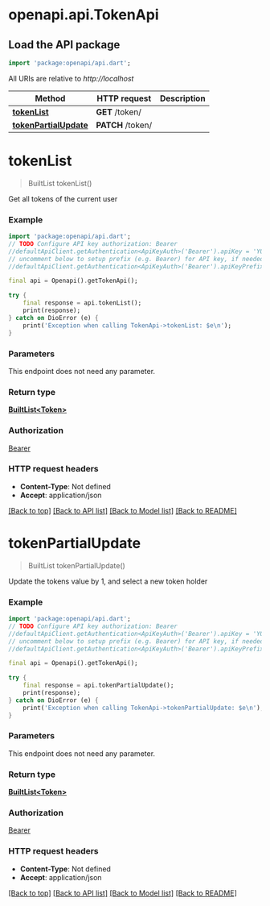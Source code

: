 # openapi.api.TokenApi

## Load the API package
```dart
import 'package:openapi/api.dart';
```

All URIs are relative to *http://localhost*

Method | HTTP request | Description
------------- | ------------- | -------------
[**tokenList**](TokenApi.md#tokenlist) | **GET** /token/ | 
[**tokenPartialUpdate**](TokenApi.md#tokenpartialupdate) | **PATCH** /token/ | 


# **tokenList**
> BuiltList<Token> tokenList()



Get all tokens of the current user

### Example
```dart
import 'package:openapi/api.dart';
// TODO Configure API key authorization: Bearer
//defaultApiClient.getAuthentication<ApiKeyAuth>('Bearer').apiKey = 'YOUR_API_KEY';
// uncomment below to setup prefix (e.g. Bearer) for API key, if needed
//defaultApiClient.getAuthentication<ApiKeyAuth>('Bearer').apiKeyPrefix = 'Bearer';

final api = Openapi().getTokenApi();

try {
    final response = api.tokenList();
    print(response);
} catch on DioError (e) {
    print('Exception when calling TokenApi->tokenList: $e\n');
}
```

### Parameters
This endpoint does not need any parameter.

### Return type

[**BuiltList&lt;Token&gt;**](Token.md)

### Authorization

[Bearer](../README.md#Bearer)

### HTTP request headers

 - **Content-Type**: Not defined
 - **Accept**: application/json

[[Back to top]](#) [[Back to API list]](../README.md#documentation-for-api-endpoints) [[Back to Model list]](../README.md#documentation-for-models) [[Back to README]](../README.md)

# **tokenPartialUpdate**
> BuiltList<Token> tokenPartialUpdate()



Update the tokens value by 1, and select a new token holder

### Example
```dart
import 'package:openapi/api.dart';
// TODO Configure API key authorization: Bearer
//defaultApiClient.getAuthentication<ApiKeyAuth>('Bearer').apiKey = 'YOUR_API_KEY';
// uncomment below to setup prefix (e.g. Bearer) for API key, if needed
//defaultApiClient.getAuthentication<ApiKeyAuth>('Bearer').apiKeyPrefix = 'Bearer';

final api = Openapi().getTokenApi();

try {
    final response = api.tokenPartialUpdate();
    print(response);
} catch on DioError (e) {
    print('Exception when calling TokenApi->tokenPartialUpdate: $e\n');
}
```

### Parameters
This endpoint does not need any parameter.

### Return type

[**BuiltList&lt;Token&gt;**](Token.md)

### Authorization

[Bearer](../README.md#Bearer)

### HTTP request headers

 - **Content-Type**: Not defined
 - **Accept**: application/json

[[Back to top]](#) [[Back to API list]](../README.md#documentation-for-api-endpoints) [[Back to Model list]](../README.md#documentation-for-models) [[Back to README]](../README.md)

